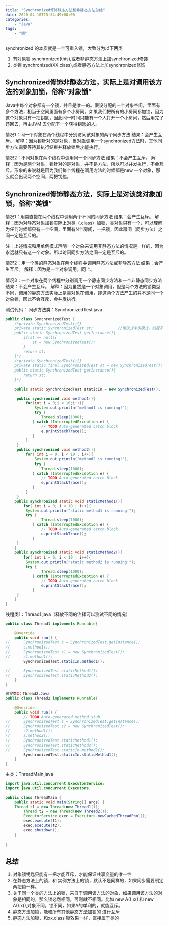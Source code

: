 ```yaml
---
title: "Synchronized修饰静态方法和非静态方法总结"
date: 2020-04-10T15:34:49+08:00
categories:
    - "Java" 
tags:
    - "锁"
---
```


synchronized 的本质就是一个可重入锁，大致分为以下两类

1. 有对象锁 synchronized(this),或者非静态方法上加synchronized修饰
2. 类锁 synchronized(XX.class),或者静态方法上加synchronized修饰

<!--more-->

## Synchronized修饰非静态方法，实际上是对调用该方法的对象加锁，俗称“对象锁”

Java中每个对象都有一个锁，并且是唯一的。假设分配的一个对象空间，里面有多个方法，相当于空间里面有多个小房间，如果我们把所有的小房间都加锁，因为这个对象只有一把钥匙，因此同一时间只能有一个人打开一个小房间，然后用完了还回去，再由JVM 去分配下一个获得钥匙的人。

情况1：同一个对象在两个线程中分别访问该对象的两个同步方法
结果：会产生互斥。
解释：因为锁针对的是对象，当对象调用一个synchronized方法时，其他同步方法需要等待其执行结束并释放锁后才能执行。

情况2：不同对象在两个线程中调用同一个同步方法
结果：不会产生互斥。
解释：因为是两个对象，锁针对的是对象，并不是方法，所以可以并发执行，不会互斥。形象的来说就是因为我们每个线程在调用方法的时候都是new 一个对象，那么就会出现两个空间，两把钥匙，

## Synchronized修饰静态方法，实际上是对该类对象加锁，俗称“类锁”

情况1：用类直接在两个线程中调用两个不同的同步方法
结果：会产生互斥。
解释：因为对静态对象加锁实际上对类（.class）加锁，类对象只有一个，可以理解为任何时候都只有一个空间，里面有N个房间，一把锁，因此房间（同步方法）之间一定是互斥的。

注：上述情况和用单例模式声明一个对象来调用非静态方法的情况是一样的，因为永远就只有这一个对象。所以访问同步方法之间一定是互斥的。

情况2：用一个类的静态对象在两个线程中调用静态方法或非静态方法
结果：会产生互斥。
解释：因为是一个对象调用，同上。

情况3：一个对象在两个线程中分别调用一个静态同步方法和一个非静态同步方法
结果：不会产生互斥。
解释：因为虽然是一个对象调用，但是两个方法的锁类型不同，调用的静态方法实际上是类对象在调用，即这两个方法产生的并不是同一个对象锁，因此不会互斥，会并发执行。


测试代码：
同步方法类：SynchronizedTest.java
```Java
public class SynchronizedTest {
	/*private SynchronizedTest(){}
	private static SynchronizedTest st;           //懒汉式单例模式，线程不安全，需要加synchronized同步
	public static SynchronizedTest getInstance(){
		if(st == null){
			st = new SynchronizedTest();
		}
		return st;
	}*/
	/*private SynchronizedTest(){}
	private static final SynchronizedTest st = new SynchronizedTest();  //饿汉式单利模式，天生线程安全
	public static SynchronizedTest getInstance(){
		return st;
	}*/
	
	public static SynchronizedTest staticIn = new SynchronizedTest();   //静态对象
	
     public synchronized void method1(){                                      //非静态方法1
    	 for(int i = 0;i < 10;i++){  
    		 System.out.println("method1 is running!");
    		 try {
				Thread.sleep(1000);
			} catch (InterruptedException e) {
				// TODO Auto-generated catch block
				e.printStackTrace();
			}
    	 }
     }
     public synchronized void method2(){                                   //非静态方法2
    	 for( int i = 0; i < 10 ; i++){
    		 System.out.println("method2 is running!");
    		 try {
				Thread.sleep(1000);
			} catch (InterruptedException e) {
				// TODO Auto-generated catch block
				e.printStackTrace();
			}
    	 }
     }
    public synchronized static void staticMethod1(){                     //静态方法1
    	for( int i = 0; i < 10 ; i++){
   		 System.out.println("static method1 is running!");
   		 try {
				Thread.sleep(1000);
			} catch (InterruptedException e) {
				// TODO Auto-generated catch block
				e.printStackTrace();
			}
   	 }
    }
    public synchronized static void staticMethod2(){                      //静态方法2
    	for( int i = 0; i < 10 ; i++){
   		 System.out.println("static method2 is running!");
   		 try {
				Thread.sleep(1000);
			} catch (InterruptedException e) {
				// TODO Auto-generated catch block
				e.printStackTrace();
			}
   	 }
    }
}
```


线程类1：Thread1.java（释放不同的注释可以测试不同的情况）
```Java
public class Thread1 implements Runnable{
 
	@Override
	public void run() {
//		SynchronizedTest s = SynchronizedTest.getInstance();
//		s.method1();
//		SynchronizedTest s1 = new SynchronizedTest();
//		s1.method1();
		SynchronizedTest.staticIn.method1();
 
//		SynchronizedTest.staticMethod1();
//		SynchronizedTest.staticMethod2();
	}
}
```
```Java
线程类2：Thread2.Java
public class Thread2 implements Runnable{
 
	@Override
	public void run() {
		// TODO Auto-generated method stub
//		SynchronizedTest s = SynchronizedTest.getInstance();
//		SynchronizedTest s2 = new SynchronizedTest();
//		s2.method1();
//		s.method2();
//		SynchronizedTest.staticMethod1();
//		SynchronizedTest.staticMethod2();
//		SynchronizedTest.staticIn.method2();
		SynchronizedTest.staticIn.staticMethod1();
	}
}
```

主类：ThreadMain.java
```Java
import java.util.concurrent.ExecutorService;
import java.util.concurrent.Executors;
 
public class ThreadMain {
	public static void main(String[] args) {
	Thread t1 = new Thread(new Thread1());
        Thread t2 = new Thread(new Thread2());
        ExecutorService exec = Executors.newCachedThreadPool();
        exec.execute(t1);
        exec.execute(t2);
        exec.shutdown();
	}
 
}
```


## 总结

1. 对象锁钥匙只能有一把才能互斥，才能保证共享变量的唯一性
2. 在静态方法上的锁，和 实例方法上的锁，默认不是同样的，如果同步需要制定两把锁一样。
3. 关于同一个类的方法上的锁，来自于调用该方法的对象，如果调用该方法的对象是相同的，那么锁必然相同，否则就不相同。比如 new A().x() 和 new A().x(),对象不同，锁不同，如果A的单利的，就能互斥。
4. 静态方法加锁，能和所有其他静态方法加锁的 进行互斥
5. 静态方法加锁，和xx.class 锁效果一样，直接属于类的
